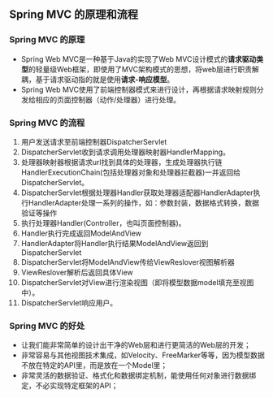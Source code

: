 ## Spring MVC 的原理和流程
### Spring MVC 的原理
- Spring Web MVC是一种基于Java的实现了Web MVC设计模式的**请求驱动类型**的轻量级Web框架，即使用了MVC架构模式的思想，将web层进行职责解耦，基于请求驱动指的就是使用**请求-响应模型**。
- Spring Web MVC使用了前端控制器模式来进行设计，再根据请求映射规则分发给相应的页面控制器（动作/处理器）进行处理。

### Spring MVC 的流程
1. 用户发送请求至前端控制器DispatcherServlet
1. DispatcherServlet收到请求调用处理器映射器HandlerMapping。
1. 处理器映射器根据请求url找到具体的处理器，生成处理器执行链HandlerExecutionChain(包括处理器对象和处理器拦截器)一并返回给DispatcherServlet。
1. DispatcherServlet根据处理器Handler获取处理器适配器HandlerAdapter执行HandlerAdapter处理一系列的操作，如：参数封装，数据格式转换，数据验证等操作
1. 执行处理器Handler(Controller，也叫页面控制器)。
1. Handler执行完成返回ModelAndView
1. HandlerAdapter将Handler执行结果ModelAndView返回到DispatcherServlet
1. DispatcherServlet将ModelAndView传给ViewReslover视图解析器
1. ViewReslover解析后返回具体View
1. DispatcherServlet对View进行渲染视图（即将模型数据model填充至视图中）。
1. DispatcherServlet响应用户。

### Spring MVC 的好处
- 让我们能非常简单的设计出干净的Web层和进行更简洁的Web层的开发；
- 非常容易与其他视图技术集成，如Velocity、FreeMarker等等，因为模型数据不放在特定的API里，而是放在一个Model里；
- 非常灵活的数据验证、格式化和数据绑定机制，能使用任何对象进行数据绑定，不必实现特定框架的API；


